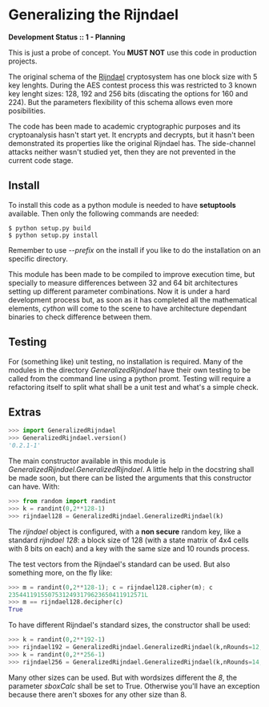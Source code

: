 Generalizing the Rijndael
=========================

**Development Status :: 1 - Planning**

This is just a probe of concept. You **MUST NOT** use this code in production projects.

The original schema of the [Rijndael](http://en.wikipedia.org/wiki/Advanced_Encryption_Standard) cryptosystem has one block size with 5 key lenghts. During the AES contest process this was restricted to 3 known key lenght sizes: 128, 192 and 256 bits (discating the options for 160 and 224). But the parameters flexibility of this schema allows even more posibilities.

The code has been made to academic cryptographic purposes and its cryptoanalysis hasn't start yet. It encrypts and decrypts, but it hasn't been demonstrated its properties like the original Rijndael has. The side-channel attacks neither wasn't studied yet, then they are not prevented in the current code stage.

Install
-------

To install this code as a python module is needed to have **setuptools** 
available. Then only the following commands are needed:

```
$ python setup.py build
$ python setup.py install
```

Remember to use *--prefix* on the install if you like to do the installation
on an specific directory.

This module has been made to be compiled to improve execution time, but 
specially to measure differences between 32 and 64 bit architectures setting
up different parameter combinations. Now it is under a hard development 
process but, as soon as it has completed all the mathematical elements, 
*cython* will come to the scene to have architecture dependant binaries to 
check difference between them.

Testing
-------

For (something like) unit testing, no installation is required. Many of the 
modules in the directory *GeneralizedRijndael* have their own testing to be 
called from the command line using a python promt. Testing will require a 
refactoring itself to split what shall be a unit test and what's a simple 
check.

Extras
------

```python
>>> import GeneralizedRijndael
>>> GeneralizedRijndael.version()
'0.2.1-1'
```

The main constructor available in this module is 
*GeneralizedRijndael.GeneralizedRijndael*. A little help in the docstring 
shall be made soon, but there can be listed the arguments that this constructor
can have. With:

```python
>>> from random import randint
>>> k = randint(0,2**128-1)
>>> rijndael128 = GeneralizedRijndael.GeneralizedRijndael(k)
```

The *rijndael* object is configured, with a **non secure** random key, like a
standard *rijndael 128*: a block size of 128 (with a state matrix of 4x4 cells
with 8 bits on each) and a key with the same size and 10 rounds process.

The test vectors from the Rijndael's standard can be used. But also something 
more, on the fly like:

```python
>>> m = randint(0,2**128-1); c = rijndael128.cipher(m); c
23544119155075312493179623650411912571L
>>> m == rijndael128.decipher(c)
True
```
To have different Rijndael's standard sizes, the constructor shall be used:

```python
>>> k = randint(0,2**192-1)
>>> rijndael192 = GeneralizedRijndael.GeneralizedRijndael(k,nRounds=12,nKeyWords=6)
>>> k = randint(0,2**256-1)
>>> rijndael256 = GeneralizedRijndael.GeneralizedRijndael(k,nRounds=14,nKeyWords=8)
```

Many other sizes can be used. But with wordsizes different the *8*, the 
parameter *sboxCalc* shall be set to True. Otherwise you'll have an exception
because there aren't sboxes for any other size than 8.
